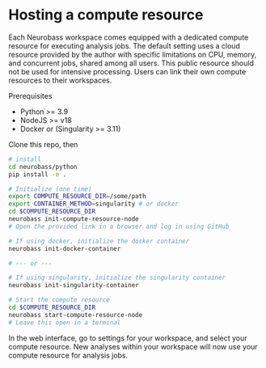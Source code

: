 # Hosting a compute resource

Each Neurobass workspace comes equipped with a dedicated compute resource for executing analysis jobs. The default setting uses a cloud resource provided by the author with specific limitations on CPU, memory, and concurrent jobs, shared among all users. This public resource should not be used for intensive processing. Users can link their own compute resources to their workspaces.

Prerequisites

* Python >= 3.9
* NodeJS >= v18
* Docker or (Singularity >= 3.11)

Clone this repo, then

```bash
# install
cd neurobass/python
pip install -e .
```

```bash
# Initialize (one time)
export COMPUTE_RESOURCE_DIR=/some/path
export CONTAINER_METHOD=singularity # or docker
cd $COMPUTE_RESOURCE_DIR
neurobass init-compute-resource-node
# Open the provided link in a browser and log in using GitHub
```

```bash
# If using docker, initialize the docker container
neurobass init-docker-container

# --- or ---

# If using singularity, initialize the singularity container
neurobass init-singularity-container
```

```bash
# Start the compute resource
cd $COMPUTE_RESOURCE_DIR
neurobass start-compute-resource-node
# Leave this open in a terminal
```

In the web interface, go to settings for your workspace, and select your compute resource. New analyses within your workspace will now use your compute resource for analysis jobs.
